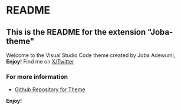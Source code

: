 # README

## This is the README for the extension "Joba-theme"

Welcome to the Visual Studio Code theme created by Joba Adewumi, **Enjoy!**
Find me on [X/Twitter](https://x.com/jbtheinspirer)

### For more information

* [Github Repository for Theme](https://github.com/JobaAdewumi/VscodeThemExtension)

**Enjoy!**
